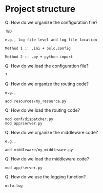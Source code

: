 # Project structure

Q: How do we organize the configuration file?

```
TBD

e.g., log file level and log file location

Method 1 :: .ini + oslo.config

Method 2 :: .py + python import

```

Q: How do we load the configuration file?

```
?
```

Q: How do we organize the routing code?

```
e.g.,

add resources/my_resource.py
```

Q: How do we load the routing code?

```
mod conf/dispatcher.py
mod app/server.py
```

Q: How do we organize the middleware code?

```
e.g.,

add middleware/my_middleware.py
```

Q: How do we load the middleware code?

```
mod app/server.py
```

Q: How do we use the logging function?

```
oslo.log
```